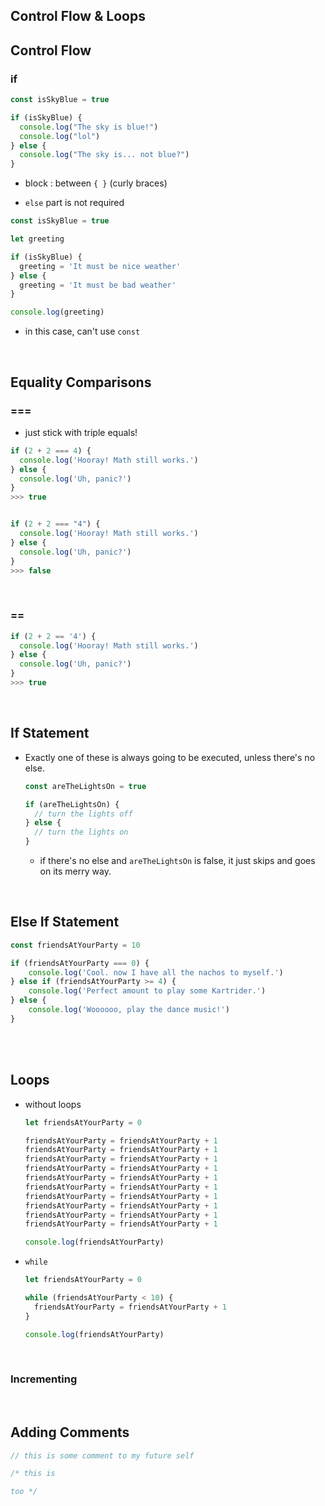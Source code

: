 ## Control Flow & Loops

## Control Flow

### if

```javascript
const isSkyBlue = true

if (isSkyBlue) {
  console.log("The sky is blue!")
  console.log("lol")
} else {
  console.log("The sky is... not blue?")
}
```

* block : between `{ }` (curly braces)

* `else` part is not required

```javascript
const isSkyBlue = true

let greeting

if (isSkyBlue) {
  greeting = 'It must be nice weather'
} else {
  greeting = 'It must be bad weather'
}

console.log(greeting)
```

* in this case, can't use `const`

<br/>

## Equality Comparisons

### ===

* just stick with triple equals!

```javascript
if (2 + 2 === 4) {
  console.log('Hooray! Math still works.')
} else {
  console.log('Uh, panic?')
}
>>> true


if (2 + 2 === "4") {
  console.log('Hooray! Math still works.')
} else {
  console.log('Uh, panic?')
}
>>> false
```

<br/>

### ==

```javascript
if (2 + 2 == '4') {
  console.log('Hooray! Math still works.')
} else {
  console.log('Uh, panic?')
}
>>> true
```

<br/>

## If Statement

* Exactly one of these is always going to be executed, unless there's no else.

  ```javascript
  const areTheLightsOn = true
  
  if (areTheLightsOn) {
    // turn the lights off
  } else {
    // turn the lights on
  }
  ```

  * if there's no else and `areTheLightsOn` is false, it just skips and goes on its merry way.

<br/>

## Else If Statement

```javascript
const friendsAtYourParty = 10

if (friendsAtYourParty === 0) {
    console.log('Cool. now I have all the nachos to myself.')
} else if (friendsAtYourParty >= 4) {
    console.log('Perfect amount to play some Kartrider.')
} else {
    console.log('Woooooo, play the dance music!')
}
```

<br/>

<br/>

## Loops

* without loops

  ```javascript
  let friendsAtYourParty = 0
  
  friendsAtYourParty = friendsAtYourParty + 1
  friendsAtYourParty = friendsAtYourParty + 1
  friendsAtYourParty = friendsAtYourParty + 1
  friendsAtYourParty = friendsAtYourParty + 1
  friendsAtYourParty = friendsAtYourParty + 1
  friendsAtYourParty = friendsAtYourParty + 1
  friendsAtYourParty = friendsAtYourParty + 1
  friendsAtYourParty = friendsAtYourParty + 1
  friendsAtYourParty = friendsAtYourParty + 1
  friendsAtYourParty = friendsAtYourParty + 1
  
  console.log(friendsAtYourParty)
  ```

* `while`

  ```javascript
  let friendsAtYourParty = 0
  
  while (friendsAtYourParty < 10) {
    friendsAtYourParty = friendsAtYourParty + 1
  }
  
  console.log(friendsAtYourParty)
  ```


<br/>

### Incrementing





<br/>

## Adding Comments

```javascript
// this is some comment to my future self

/* this is

too */
```

<br/>

